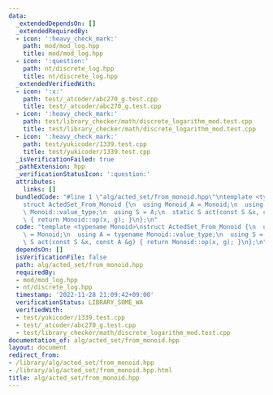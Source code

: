 ```yaml
---
data:
  _extendedDependsOn: []
  _extendedRequiredBy:
  - icon: ':heavy_check_mark:'
    path: mod/mod_log.hpp
    title: mod/mod_log.hpp
  - icon: ':question:'
    path: nt/discrete_log.hpp
    title: nt/discrete_log.hpp
  _extendedVerifiedWith:
  - icon: ':x:'
    path: test/_atcoder/abc270_g.test.cpp
    title: test/_atcoder/abc270_g.test.cpp
  - icon: ':heavy_check_mark:'
    path: test/library_checker/math/discrete_logarithm_mod.test.cpp
    title: test/library_checker/math/discrete_logarithm_mod.test.cpp
  - icon: ':heavy_check_mark:'
    path: test/yukicoder/1339.test.cpp
    title: test/yukicoder/1339.test.cpp
  _isVerificationFailed: true
  _pathExtension: hpp
  _verificationStatusIcon: ':question:'
  attributes:
    links: []
  bundledCode: "#line 1 \"alg/acted_set/from_monoid.hpp\"\ntemplate <typename Monoid>\n\
    struct ActedSet_From_Monoid {\n  using Monoid_A = Monoid;\n  using A = typename\
    \ Monoid::value_type;\n  using S = A;\n  static S act(const S &x, const A &g)\
    \ { return Monoid::op(x, g); }\n};\n"
  code: "template <typename Monoid>\nstruct ActedSet_From_Monoid {\n  using Monoid_A\
    \ = Monoid;\n  using A = typename Monoid::value_type;\n  using S = A;\n  static\
    \ S act(const S &x, const A &g) { return Monoid::op(x, g); }\n};\n"
  dependsOn: []
  isVerificationFile: false
  path: alg/acted_set/from_monoid.hpp
  requiredBy:
  - mod/mod_log.hpp
  - nt/discrete_log.hpp
  timestamp: '2022-11-28 21:09:42+09:00'
  verificationStatus: LIBRARY_SOME_WA
  verifiedWith:
  - test/yukicoder/1339.test.cpp
  - test/_atcoder/abc270_g.test.cpp
  - test/library_checker/math/discrete_logarithm_mod.test.cpp
documentation_of: alg/acted_set/from_monoid.hpp
layout: document
redirect_from:
- /library/alg/acted_set/from_monoid.hpp
- /library/alg/acted_set/from_monoid.hpp.html
title: alg/acted_set/from_monoid.hpp
---
```

